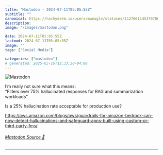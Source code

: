 ```yaml
---
title: "Mastodon - 2024-07-11T05:05:55Z"
subtitle: ""
canonical: https://hachyderm.io/users/mweagle/statuses/112766114537070631
description:
image: "/images/mastodon.png"

date: 2024-07-11T05:05:55Z
lastmod: 2024-07-11T05:05:55Z
image: ""
tags: ["Social Media"]

categories: ["mastodon"]
# generated: 2025-03-16T12:33:30-04:00
---
```

![Mastodon](/images/mastodon.png)

<p>I’m really not sure what this means:<br />“Filters over 75% hallucinated responses for RAG and summarization workloads”</p><p>Is a 25% hallucination rate acceptable for production use?</p><p><a href="https://aws.amazon.com/blogs/aws/guardrails-for-amazon-bedrock-can-now-detect-hallucinations-and-safeguard-apps-built-using-custom-or-third-party-fms/" target="_blank" rel="nofollow noopener noreferrer" translate="no"><span class="invisible">https://</span><span class="ellipsis">aws.amazon.com/blogs/aws/guard</span><span class="invisible">rails-for-amazon-bedrock-can-now-detect-hallucinations-and-safeguard-apps-built-using-custom-or-third-party-fms/</span></a></p>


###### [Mastodon Source 🐘](https://hachyderm.io/@mweagle/112766114537070631)

___
